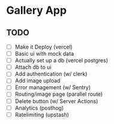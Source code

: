 # Gallery App

## TODO

- [ ] Make it Deploy (vercel)
- [ ] Basic ui with mock data
- [ ] Actually set up a db (vercel postgres)
- [ ] Attach db to ui
- [ ] Add authentication (w/ clerk)
- [ ] Add image upload
- [ ] Error management (w/ Sentry)
- [ ] Routing/image page (parallel route)
- [ ] Delete button (w/ Server Actions)
- [ ] Analytics (posthog)
- [ ] Ratelimiting (upstash)
